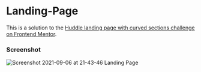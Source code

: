 # Landing-Page
 
This is a solution to the [Huddle landing page with curved sections challenge on Frontend Mentor](https://www.frontendmentor.io/challenges/huddle-landing-page-with-curved-sections-5ca5ecd01e82137ec91a50f2).


 ### Screenshot
 ![Screenshot 2021-09-06 at 21-43-46 Landing Page](https://user-images.githubusercontent.com/62498978/132253453-c3175048-755c-40b8-bc05-2824c35f507d.png)
